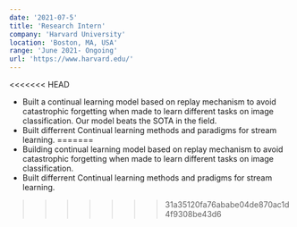 ```yaml
---
date: '2021-07-5'
title: 'Research Intern'
company: 'Harvard University'
location: 'Boston, MA, USA'
range: 'June 2021- Ongoing'
url: 'https://www.harvard.edu/'
---
```


<<<<<<< HEAD
- Built a continual learning model based on replay mechanism to avoid catastrophic forgetting when made to learn different tasks on image classification. Our model beats the SOTA in the field.
- Built differrent Continual learning methods and paradigms for stream learning.
=======
- Building continual learning model based on replay mechanism to avoid catastrophic forgetting when made to learn different tasks on image classification.
- Built differrent Continual learning methods and pradigms for stream learning.
>>>>>>> 31a35120fa76ababe04de870ac1d4f9308be43d6


